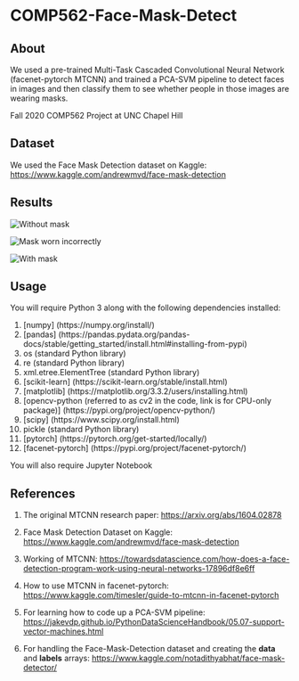 # COMP562-Face-Mask-Detect

## About

We used a pre-trained Multi-Task Cascaded Convolutional Neural Network (facenet-pytorch MTCNN) and trained a PCA-SVM pipeline to detect faces in images and then classify them to see whether people in those images are wearing masks.

Fall 2020 COMP562 Project at UNC Chapel Hill

## Dataset

We used the Face Mask Detection dataset on Kaggle: https://www.kaggle.com/andrewmvd/face-mask-detection

## Results

![Without mask](https://github.com/aannirajpatel/COMP562-Face-Mask-Detect/raw/main/result-face-no-mask.png "Without mask")

![Mask worn incorrectly](https://raw.githubusercontent.com/aannirajpatel/COMP562-Face-Mask-Detect/main/result-mask-worn-incorrect.png "Mask worn incorrectly")

![With mask](https://github.com/aannirajpatel/COMP562-Face-Mask-Detect/raw/main/result-face-with-mask.png "With mask")

## Usage

You will require Python 3 along with the following dependencies installed:
<ol>
<li>[numpy] (https://numpy.org/install/)</li>
<li>[pandas] (https://pandas.pydata.org/pandas-docs/stable/getting_started/install.html#installing-from-pypi)</li>
<li>os (standard Python library)</li>
<li>re (standard Python library)</li>
<li>xml.etree.ElementTree (standard Python library)</li>
<li>[scikit-learn] (https://scikit-learn.org/stable/install.html)</li>
<li>[matplotlib] (https://matplotlib.org/3.3.2/users/installing.html)</li>
<li>[opencv-python (referred to as cv2 in the code, link is for CPU-only package)] (https://pypi.org/project/opencv-python/)</li>
<li>[scipy] (https://www.scipy.org/install.html)</li>
<li>pickle (standard Python library)</li>
<li>[pytorch] (https://pytorch.org/get-started/locally/)</li>
<li>[facenet-pytorch] (https://pypi.org/project/facenet-pytorch/)</li>
</ol>

You will also require Jupyter Notebook

## References

1. The original MTCNN research paper: https://arxiv.org/abs/1604.02878

2. Face Mask Detection Dataset on Kaggle: https://www.kaggle.com/andrewmvd/face-mask-detection

3. Working of MTCNN: https://towardsdatascience.com/how-does-a-face-detection-program-work-using-neural-networks-17896df8e6ff

4. How to use MTCNN in facenet-pytorch: https://www.kaggle.com/timesler/guide-to-mtcnn-in-facenet-pytorch

5. For learning how to code up a PCA-SVM pipeline: https://jakevdp.github.io/PythonDataScienceHandbook/05.07-support-vector-machines.html

6. For handling the Face-Mask-Detection dataset and creating the <b>data</b> and <b>labels</b> arrays: https://www.kaggle.com/notadithyabhat/face-mask-detector/
